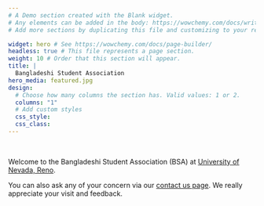 ```yaml
---
# A Demo section created with the Blank widget.
# Any elements can be added in the body: https://wowchemy.com/docs/writing-markdown-latex/
# Add more sections by duplicating this file and customizing to your requirements.

widget: hero # See https://wowchemy.com/docs/page-builder/
headless: true # This file represents a page section.
weight: 10 # Order that this section will appear.
title: |
  Bangladeshi Student Association
hero_media: featured.jpg
design:
  # Choose how many columns the section has. Valid values: 1 or 2.
  columns: "1"
  # Add custom styles
  css_style:
  css_class:
---
```


<br>

Welcome to the Bangladeshi Student Association (BSA) at [University of Nevada, Reno](https://www.unr.edu/gsa/clubs-and-organizations/current-clubs).

You can also ask any of your concern via our [contact us page](./contact/). We really appreciate your visit and feedback.
